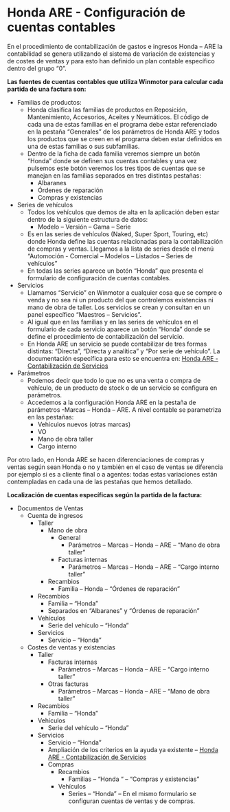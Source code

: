 # Honda ARE - Configuración de cuentas contables

En el procedimiento de contabilización de gastos e ingresos Honda – ARE la contabilidad se genera utilizando el sistema de variación de existencias y de costes de ventas y para esto han definido un plan contable específico dentro del grupo “0”.

**Las fuentes de cuentas contables que utiliza Winmotor para calcular cada partida de una factura son:**

* Familias de productos:
  * Honda clasifica las familias de productos en Reposición, Mantenimiento, Accesorios, Aceites y Neumáticos. El código de cada una de estas familias en el programa debe estar referenciado en la pestaña “Generales” de los parámetros de Honda ARE y todos los productos que se creen en el programa deben estar definidos en una de estas familias o sus subfamilias.
  * Dentro de la ficha de cada familia veremos siempre un botón “Honda” donde se definen sus cuentas contables y una vez pulsemos este botón veremos los tres tipos de cuentas que se manejan en las familias separados en tres distintas pestañas:
    * Albaranes
    * Órdenes de reparación
    * Compras y existencias
* Series de vehículos
  * Todos los vehículos que demos de alta en la aplicación deben estar dentro de la siguiente estructura de datos:
    * Modelo – Versión – Gama – Serie
  * Es en las series de vehículos (Naked, Super Sport, Touring, etc) donde Honda define las cuentas relacionadas para la contabilización de compras y ventas. Llegamos a la lista de series desde el menú “Automoción - Comercial – Modelos – Listados – Series de vehículos”
  * En todas las series aparece un botón “Honda” que presenta el formulario de configuración de cuentas contables.
* Servicios
  * Llamamos “Servicio” en Winmotor a cualquier cosa que se compre o venda y no sea ni un producto del que controlemos existencias ni mano de obra de taller. Los servicios se crean y consultan en un panel específico “Maestros – Servicios”.
  * Al igual que en las familias y en las series de vehículos en el formulario de cada servicio aparece un botón “Honda” donde se define el procedimiento de contabilización del servicio.
  * En Honda ARE un servicio se puede contabilizar de tres formas distintas: “Directa”, “Directa y analítica” y “Por serie de vehículo”. La documentación específica para esto se encuentra en: [Honda ARE - Contabilización de Servicios](https://winmotor.gitbook.io/project/manuales/administracion/enlace-contable/honda-are-contabilizacion-de-servicios)
* Parámetros
  * Podemos decir que todo lo que no es una venta o compra de vehículo, de un producto de stock o de un servicio se configura en parámetros.
  * Accedemos a la configuración Honda ARE en la pestaña de parámetros -Marcas – Honda – ARE. A nivel contable se parametriza en las pestañas:
    * Vehículos nuevos (otras marcas)
    * VO
    * Mano de obra taller
    * Cargo interno

Por otro lado, en Honda ARE se hacen diferenciaciones de compras y ventas según sean Honda o no y también en el caso de ventas se diferencia por ejemplo si es a cliente final o a agentes: todas estas variaciones están contempladas en cada una de las pestañas que hemos detallado.

**Localización de cuentas específicas según la partida de la factura:**

* Documentos de Ventas
  * Cuenta de ingresos
    * Taller
      * Mano de obra
        * General
          * Parámetros – Marcas – Honda – ARE – “Mano de obra taller”
        * Facturas internas
          * Parámetros – Marcas – Honda – ARE – “Cargo interno taller”
      * Recambios
        * Familia – Honda – “Órdenes de reparación”
    * Recambios
      * Familia – “Honda”
      * Separados en “Albaranes” y “Órdenes de reparación”
    * Vehículos
      * Serie del vehículo – “Honda”
    * Servicios
      * Servicio – “Honda”
  * Costes de ventas y existencias
    * Taller
      * Facturas internas
        * Parámetros – Marcas – Honda – ARE – “Cargo interno taller”
      * Otras facturas
        * Parámetros – Marcas – Honda – ARE – “Mano de obra taller”
    * Recambios
      * Familia – “Honda”
    * Vehículos
      * Serie del vehículo – “Honda”
    * Servicios
      * Servicio – “Honda”
      * Ampliación de los criterios en la ayuda ya existente – [Honda ARE - Contabilización de Servicios](https://winmotor.gitbook.io/project/manuales/administracion/enlace-contable/honda-are-contabilizacion-de-servicios)
      * Compras
        * Recambios
          * Familias – “Honda “ – “Compras y existencias”
        * Vehículos
          * Series – “Honda” – En el mismo formulario se configuran cuentas de ventas y de compras.

